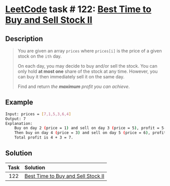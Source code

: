 # [LeetCode][leetcode] task # 122: [Best Time to Buy and Sell Stock II][task]

Description
-----------

> You are given an array `prices` where `prices[i]`
> is the price of a given stock on the `ith` day.
> 
> On each day, you may decide to buy and/or sell the stock.
> You can only hold **at most one** share of the stock at any time.
> However, you can buy it then immediately sell it on the same day.
> 
> Find and return _the **maximum** profit you can achieve_.

Example
-------

```sh
Input: prices = [7,1,5,3,6,4]
Output: 7
Explanation:
    Buy on day 2 (price = 1) and sell on day 3 (price = 5), profit = 5-1 = 4.
    Then buy on day 4 (price = 3) and sell on day 5 (price = 6), profit = 6-3 = 3.
    Total profit is 4 + 3 = 7.
```

Solution
--------

| Task | Solution                                       |
|:----:|:-----------------------------------------------|
| 122  | [Best Time to Buy and Sell Stock II][solution] |


[leetcode]: <http://leetcode.com/>
[task]: <https://leetcode.com/problems/best-time-to-buy-and-sell-stock-ii/>
[solution]: <https://github.com/wellaxis/witalis-jkit/blob/main/module/tasks/src/main/java/com/witalis/jkit/tasks/core/task/leetcode/h2/p122/option/Practice.java>
